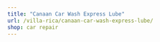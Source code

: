 ```yaml
---
title: "Canaan Car Wash Express Lube"
url: /villa-rica/canaan-car-wash-express-lube/
shop: car repair
---
```

